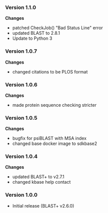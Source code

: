 ### Version 1.1.0
__Changes__
- patched CheckJob() "Bad Status Line" error
- updated BLAST to 2.8.1
- Update to Python 3

### Version 1.0.7
__Changes__
- changed citations to be PLOS format

### Version 1.0.6
__Changes__
- made protein sequence checking stricter

### Version 1.0.5
__Changes__
- bugfix for psiBLAST with MSA index
- changed base docker image to sdkbase2

### Version 1.0.4
__Changes__
- updated BLAST+ to v2.7.1
- changed kbase help contact

### Version 1.0.0
- Initial release (BLAST+ v2.6.0)
